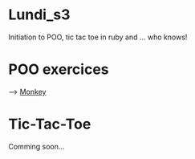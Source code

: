 # Lundi_s3
Initiation to POO, tic tac toe in ruby and ... who knows!

# POO exercices
--> <a href="https://github.com/LisaLouAEH/Lund_s3/blob/master/monkey/lib/monkey.rb">Monkey</a>
# Tic-Tac-Toe
Comming soon...

